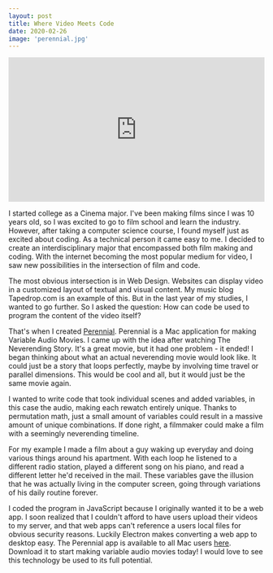 ```yaml
---
layout: post
title: Where Video Meets Code
date: 2020-02-26
image: 'perennial.jpg'
---
```


<div style="padding:56.25% 0 0 0;position:relative;"><iframe src="https://player.vimeo.com/video/214118670?h=bc60f79d0f&title=0&byline=0&portrait=0" style="position:absolute;top:0;left:0;width:100%;height:100%;" frameborder="0" allow="autoplay; fullscreen; picture-in-picture" allowfullscreen></iframe></div><script src="https://player.vimeo.com/api/player.js"></script>

I started college as a Cinema major. I've been making films since I was 10 years old, so I was excited to go to film school and learn the industry. However, after taking a computer science course, I found myself just as excited about coding. As a technical person it came easy to me. I decided to create an interdisciplinary major that encompassed both film making and coding. With the internet becoming the most popular medium for video, I saw new possibilities in the intersection of film and code.

The most obvious intersection is in Web Design. Websites can display video in a customized layout of textual and visual content. My music blog Tapedrop.com is an example of this. But in the last year of my studies, I wanted to go further. So I asked the question: How can code be used to program the content of the video itself?

That's when I created [Perennial](https://github.com/harry-herskowitz/Perennial). Perennial is a Mac application for making Variable Audio Movies. I came up with the idea after watching The Neverending Story. It's a great movie, but it had one problem - it ended! I began thinking about what an actual neverending movie would look like. It could just be a story that loops perfectly, maybe by involving time travel or parallel dimensions. This would be cool and all, but it would just be the same movie again.

I wanted to write code that took individual scenes and added variables, in this case the audio, making each rewatch entirely unique. Thanks to permutation math, just a small amount of variables could result in a massive amount of unique combinations. If done right, a filmmaker could make a film with a seemingly neverending timeline.

For my example I made a film about a guy waking up everyday and doing various things around his apartment. With each loop he listened to a different radio station, played a different song on his piano, and read a different letter he'd received in the mail. These variables gave the illusion that he was actually living in the computer screen, going through variations of his daily routine forever.

I coded the program in JavaScript because I originally wanted it to be a web app. I soon realized that I couldn't afford to have users upload their videos to my server, and that web apps can't reference a users local files for obvious security reasons. Luckily Electron makes converting a web app to desktop easy. The Perennial app is available to all Mac users [here](https://github.com/harry-herskowitz/Perennial/releases/tag/v1.0). Download it to start making variable audio movies today! I would love to see this technology be used to its full potential.

